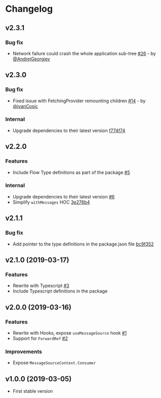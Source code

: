 # Changelog

## v2.3.1
### Bug fix
- Network failure could crash the whole application sub-tree [#26](https://github.com/netceteragroup/react-message-source/pull/26) - by [@AndrejGeorgiev](https://github.com/AndrejGeorgiev)

## v2.3.0
### Bug fix
- Fixed issue with FetchingProvider remounting children [#14](https://github.com/netceteragroup/react-message-source/pull/14) - by [@ivanCosic](https://github.com/ivanCosic)

### Internal
- Upgrade dependencies to their latest version [f774f74](https://github.com/netceteragroup/react-message-source/commit/f774f7423eb6cc13e9e01c280e38fe8dd90262cb) 

## v2.2.0
### Features
- Include Flow Type definitions as part of the package [#5](https://github.com/netceteragroup/react-message-source/pull/5)

### Internal
- Upgrade dependencies to their latest version [#6](https://github.com/netceteragroup/react-message-source/pull/6)
- Simplify `withMessages` HOC [3e276b4](https://github.com/netceteragroup/react-message-source/commit/3e276b4b527d637e11823c0ce81935b89fd687af)

## v2.1.1
### Bug fix
- Add pointer to the type definitions in the package.json file [bc9f352](https://github.com/netceteragroup/react-message-source/commit/bc9f352962a7312d6f13c4478a6ddfab789a4e10)

## v2.1.0 (2019-03-17)
### Features
- Rewrite with Typescript [#3](https://github.com/netceteragroup/react-message-source/pull/3)
- Include Typescript definitions in the package

## v2.0.0 (2019-03-16)
### Features
- Rewrite with Hooks, expose `useMessageSource` hook [#1](https://github.com/netceteragroup/react-message-source/pull/1)
- Support for `ForwardRef` [#2](https://github.com/netceteragroup/react-message-source/pull/2)

### Improvements
- Expose `MessageSourceContext.Consumer`

## v1.0.0 (2019-03-05)
- First stable version
